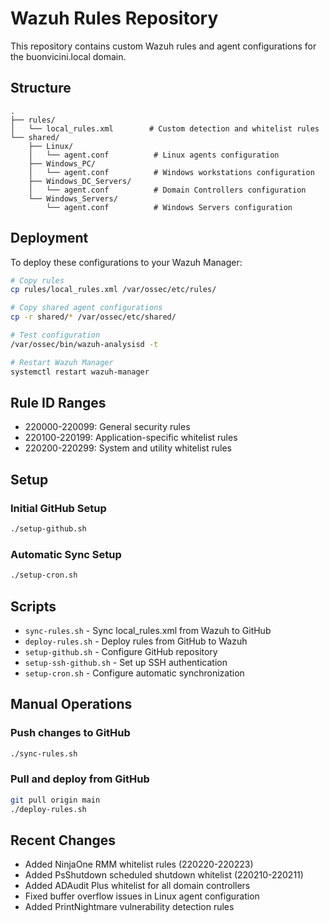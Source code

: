 # Wazuh Rules Repository

This repository contains custom Wazuh rules and agent configurations for the buonvicini.local domain.

## Structure

```
.
├── rules/
│   └── local_rules.xml        # Custom detection and whitelist rules
└── shared/
    ├── Linux/
    │   └── agent.conf          # Linux agents configuration
    ├── Windows_PC/
    │   └── agent.conf          # Windows workstations configuration
    ├── Windows_DC_Servers/
    │   └── agent.conf          # Domain Controllers configuration
    └── Windows_Servers/
        └── agent.conf          # Windows Servers configuration
```

## Deployment

To deploy these configurations to your Wazuh Manager:

```bash
# Copy rules
cp rules/local_rules.xml /var/ossec/etc/rules/

# Copy shared agent configurations
cp -r shared/* /var/ossec/etc/shared/

# Test configuration
/var/ossec/bin/wazuh-analysisd -t

# Restart Wazuh Manager
systemctl restart wazuh-manager
```

## Rule ID Ranges

- 220000-220099: General security rules
- 220100-220199: Application-specific whitelist rules  
- 220200-220299: System and utility whitelist rules

## Setup

### Initial GitHub Setup
```bash
./setup-github.sh
```

### Automatic Sync Setup
```bash
./setup-cron.sh
```

## Scripts

- `sync-rules.sh` - Sync local_rules.xml from Wazuh to GitHub
- `deploy-rules.sh` - Deploy rules from GitHub to Wazuh
- `setup-github.sh` - Configure GitHub repository
- `setup-ssh-github.sh` - Set up SSH authentication
- `setup-cron.sh` - Configure automatic synchronization

## Manual Operations

### Push changes to GitHub
```bash
./sync-rules.sh
```

### Pull and deploy from GitHub
```bash
git pull origin main
./deploy-rules.sh
```

## Recent Changes

- Added NinjaOne RMM whitelist rules (220220-220223)
- Added PsShutdown scheduled shutdown whitelist (220210-220211)
- Added ADAudit Plus whitelist for all domain controllers
- Fixed buffer overflow issues in Linux agent configuration
- Added PrintNightmare vulnerability detection rules